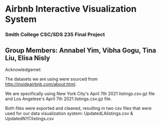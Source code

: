 # Airbnb Interactive Visualization System
### Smith College CSC/SDS 235 Final Project 

## Group Members: Annabel Yim, Vibha Gogu, Tina Liu, Elisa Nisly

Acknowledgemet:

The datasets we are using were sourced from http://insideairbnb.com/about.html.

We are specifically using New York City's April 7th 2021 listings.csv.gz file and Los Angelese's April 7th 2021 listings.csv.gz file. 

Both files were exported and cleaned, resulting in two csv files that were used for our data visualization system: UpdatedLAlistings.csv & UpdatedNYClistings.csv






